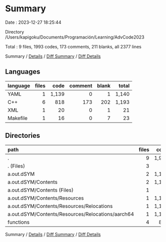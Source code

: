 # Summary

Date : 2023-12-27 18:25:44

Directory /Users/kapigoku/Documents/Programación/Learning/AdvCode2023

Total : 9 files,  1993 codes, 173 comments, 211 blanks, all 2377 lines

Summary / [Details](details.md) / [Diff Summary](diff.md) / [Diff Details](diff-details.md)

## Languages
| language | files | code | comment | blank | total |
| :--- | ---: | ---: | ---: | ---: | ---: |
| YAML | 1 | 1,139 | 0 | 1 | 1,140 |
| C++ | 6 | 818 | 173 | 202 | 1,193 |
| XML | 1 | 20 | 0 | 1 | 21 |
| Makefile | 1 | 16 | 0 | 7 | 23 |

## Directories
| path | files | code | comment | blank | total |
| :--- | ---: | ---: | ---: | ---: | ---: |
| . | 9 | 1,993 | 173 | 211 | 2,377 |
| . (Files) | 3 | 23 | 89 | 12 | 124 |
| a.out.dSYM | 2 | 1,159 | 0 | 2 | 1,161 |
| a.out.dSYM/Contents | 2 | 1,159 | 0 | 2 | 1,161 |
| a.out.dSYM/Contents (Files) | 1 | 20 | 0 | 1 | 21 |
| a.out.dSYM/Contents/Resources | 1 | 1,139 | 0 | 1 | 1,140 |
| a.out.dSYM/Contents/Resources/Relocations | 1 | 1,139 | 0 | 1 | 1,140 |
| a.out.dSYM/Contents/Resources/Relocations/aarch64 | 1 | 1,139 | 0 | 1 | 1,140 |
| functions | 4 | 811 | 84 | 197 | 1,092 |

Summary / [Details](details.md) / [Diff Summary](diff.md) / [Diff Details](diff-details.md)